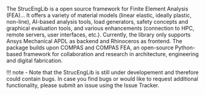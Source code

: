 The StrucEngLib is a open source framework for Finite Element Analysis (FEA)… It offers a variety of material models (linear elastic, ideally plastic, non-line), AI-based analysis tools, load generators, safety concepts and graphical evaluation tools, and various enhancements (connection to HPC, remote servers, user interfaces, etc.). Currently, the library only supports Ansys Mechanical APDL as backend and Rhinoceros as frontend. The package builds upon COMPAS and COMPAS FEA, an open-source Python-based framework for collaboration and research in architecture, engineering and digital fabrication.

!!! note - Note that the StrucEngLib is still under developement and therefore could contain bugs. In case you find bugs or would like to request additional functionality, please submit an issue using the Issue Tracker.
